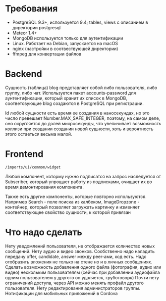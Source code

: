 Требования
==========

* PostgreSQL 9.3+, используется 9.4; tables, views с описанием в
директории postgresql
* Meteor 1.4+
* MongoDB используется только для аутентификации
* Linux. Работает на Debian, запускается на macOS
* nginx (настройки в соотвествующей директории)
* ffmpeg для конвертации файлов

Backend
=======

Сущность (таблица) blog представляет собой либо пользователя, либо группу,
либо чат. Используется пакет accounts-password для аунтентификации,
который хранит их список в MongoDB, соответсвующие blog создаются в
PostgreSQL при регистрации.

Id любой сущности есть время ее создания в наносекундах, но это число
превешает Number.MAX_SAFE_INTEGER, поэтому, на самом деле, оно округляется
до долей микросекунды, что увеличивает возможность коллизи при создании
создании новой сущности, хоть и вероятность этого остаеться весьма малой.

Frontend
========
`/imports/ui/common/widget`

Любой компонент, которму нужно подписатся на запрос наследуется от
Subscriber, который упрощает работу из подписками, очищает их во время
демонтирования компонента.

Также есть другие компоненты, которые повторно используются. Например
Search - поле поиска из калбеком, ImageDropzone - контейнер, который
позволяет загружать картинку и изменяет соответствующее свойство сущности,
к которой привязан

Что надо сделать
================

Нету уведомлений пользователя, не отображается количество новых сообщений.
Нету аудио и видео звонков. Сообственно надо наладить передачу offer,
 candidate, answer между peer-ами, код есть.
Надо отобразить вложения не только на стене но и в личных сообщениях.
Сделать возможность добавления одного файла (фотография, аудио или видео)
нескольким пользователям (сейчас при добавлении аудиофайла одним
пользователем у другого он удаляется, грубоговоря)
Почти нету ограничений доступа, через API можно менять профайл другого
 пользователя.
 Нету редактирования администраторов группы.
Нотификации для мобильных приложений в Cordova
